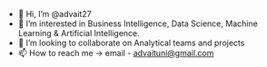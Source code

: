 - 👋 Hi, I’m @advait27
- 👀 I’m interested in Business Intelligence, Data Science, Machine Learning & Artificial Intelligence.
- 💞️ I’m looking to collaborate on Analytical teams and projects
- 📫 How to reach me -> email - advaituni@gmail.com

<!---
advait27/advait27 is a ✨ special ✨ repository because its `README.md` (this file) appears on your GitHub profile.
You can click the Preview link to take a look at your changes.
--->
